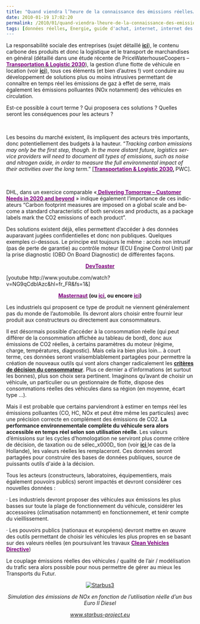 ```yaml
---
title: "Quand viendra l’heure de la connaissance des émissions réelles…"
date: 2010-01-19 17:02:20
permalink: /2010/01/quand-viendra-lheure-de-la-connaissance-des-emissions-reelles.html
tags: [données réelles, Energie, guide d'achat, internet, internet des objets, iphone, partage de données, TIC, Véhicule]
---
```


<p class="MsoNormal"><span>La responsabilité sociale des entreprises (sujet détaillé <a href="https://gabrielplassat.github.io/transportsdufutur/2010/01/la-responsabilite-sociale-de-lentreprise-et-les-tic.html"><strong>ici</strong></a>), le contenu carbone des produits et donc la logistique et le transport de marchandises en général (détaillé dans une étude récente de PriceWaterhouseCoopers – <strong><a href="http://www.pwc.com/gx/en/forms/tl2030.jhtml"><font color="#800080">Transportation & Logistic 2030</font></a></strong>), la gestion d’une flotte de véhicule en location (voir <strong><a href="http://www.arval.fr/fre/location-longue-duree/home/actualite-presse/communiques-de-presse/articles/trophee-2009-environnement-secu.html">ici</a></strong>), tous ces éléments (et bien d’autres !) vont conduire au développement de solutions plus ou moins intrusives permettant de connaître en temps réel les émissions de gaz à effet de serre, mais également les émissions polluantes (NOx notamment) des véhicules en circulation.</span></p> <p class="MsoNormal"><span></span></p> <p class="MsoNormal"><span>Est-ce possible à court terme ? Qui proposera ces solutions ? Quelles seront les conséquences pour les acteurs ? </span></p> <p class="MsoNormal"><span>  </span></p>   <!--more-->  <p class="MsoNormal"><span>Les besoins du marché existent, ils impliquent des acteurs très importants, donc potentiellement des budgets à la hauteur. </span><span lang="EN-GB">“<em>Tracking carbon emissions may only be the first step, though. In the more distant future, logistics service providers will need to document all types of emissions, such as noise and nitrogen oxide, in order to measure the full environmental impact of their activities over the long term</em>.” [</span><strong><span><a href="http://www.pwc.com/gx/en/forms/tl2030.jhtml"><span lang="EN-GB"><font color="#800080">Transportation & Logistic 2030</font></span></a></span></strong><strong><span lang="EN-GB">, </span></strong><span lang="EN-GB">PWC]. </span></p> <p class="MsoNormal"><span lang="EN-GB"></span> </p> <p class="MsoNormal"><span lang="EN-GB">DHL, dans un exercice comparable «<strong><a href="http://www.dp-dhl.com/content/dam/logistik_populaer/trends/delphi-studie_english.pdf"><font color="#800080"> Delivering Tomorrow – Customer Needs in 2020 and beyond</font></a></strong> » indique également l’importance de ces indicateurs “Carbon footprint measures are imposed on a global scale and become a standard characteristic of both services and products, as a package labels mark the CO2 emissions of each product”.</span></p> <p class="MsoNormal"><span lang="EN-GB"></span></p> <p class="MsoNormal"><span>Des solutions existent déjà, elles permettent d’accéder à des données auparavant jugées confidentielles et donc non publiques. Quelques exemples ci-dessous. Le principe est toujours le même : accès non intrusif (pas de perte de garantie) au contrôle moteur (ECU Engine Control Unit) par la prise diagnostic (OBD On Board Diagnostic) de différentes façons.</span></p> <p class="MsoNormal"><span></span></p> <p align="center" class="MsoNormal"><strong><span><a href="http://www.devtoaster.com/products/rev/"><font color="#800080">DevToaster</font></a></span></strong></p> <p>  [youtube http://www.youtube.com/watch?v=NG9qCdblAzc&hl=fr_FR&fs=1&]<span> </span></p> <p align="center" class="MsoNormal"><strong><span><a href="http://www.journalauto.com/infos/imprime_article.asp?idarticle=9020"><font color="#800080">Masternaut</font></a> (ou <a href="https://gabrielplassat.github.io/transportsdufutur/wp-content/uploads/sites/6/2010/01/quandviendralheuredelaconnaissancedesmissionsrelles.jpg"><font color="#800080">ici</font></a>, ou encore <a href="http://www.starbus-project.eu/"><font color="#800080">ici</font></a>)</span></strong></p> <p class="MsoNormal"><span></span></p> <p class="MsoNormal"><span>Les industriels qui proposent ce type de produit ne viennent généralement pas du monde de l’automobile. Ils devront alors choisir entre fournir leur produit aux constructeurs ou directement aux consommateurs.</span></p> <p class="MsoNormal"><span></span></p> <p class="MsoNormal"><span>Il est désormais possible d’accéder à la consommation réelle (qui peut différer de la consommation affichée au tableau de bord), donc aux émissions de CO2 réelles, à certains paramètres du moteur (régime, charge, températures, diagnostic). Mais cela ira bien plus loin… à court terme, ces données seront vraisemblablement partagées pour permettre la création de nouveaux outils qui vont alors changer radicalement les <strong><a href="https://gabrielplassat.github.io/transportsdufutur/2009/12/google-googles-comment-lacte-dachat-pourrait-etre-bouleverse.html">critères de décision du consommateur</a></strong>. Plus ce dernier a d’informations (et surtout les bonnes), plus son choix sera pertinent. Imaginons qu’avant de choisir un véhicule, un particulier ou un gestionnaire de flotte, dispose des consommations réelles des véhicules dans sa région (en moyenne, écart type …). </span></p> <p class="MsoNormal"><span></span></p> <p class="MsoNormal"><span>Mais il est probable que certains parviendront à estimer en temps réel les émissions polluantes (CO, HC, NOx et peut être même les particules) avec une précision correcte en complément des émissions de CO2. <strong>La performance environnementale complète du véhicule sera alors accessible en temps réel selon son utilisation réelle</strong>. Les valeurs d’émissions sur les cycles d’homologation ne serviront plus comme critère de décision, de taxation ou de sélec_x000D_
tion (voir <strong><a href="https://gabrielplassat.github.io/transportsdufutur/2009/12/la-hollande-franchit-une-etape-majeure-en-matiere-de-mobilite-individuelle.html">ici<span style="font-weight: normal"> </span></a></strong>le cas de la Hollande), les valeurs réelles les remplaceront. Ces données seront partagées pour construire des bases de données publiques, source de puissants outils d'aide à la décision.</span></p> <p class="MsoNormal"><span></span></p> <p class="MsoNormal"><span>Tous les acteurs (constructeurs, laboratoires, équipementiers, mais également pouvoirs publics) seront impactés et devront considérer ces nouvelles données :</span></p> <p class="MsoNormal"><span><span>·<span> </span></span></span><span dir="ltr"><span>Les industriels devront proposer des véhicules aux émissions les plus basses sur toute la plage de fonctionnement du véhicule, considérer les accessoires (climatisation notamment) en fonctionnement, et tenir compte du vieillissement.</span></span></p> <p class="MsoNormal"><span><span>·<span> </span></span></span><span dir="ltr"><span>Les pouvoirs publics (nationaux et européens) devront mettre en œuvre des outils permettant de choisir les véhicules les plus propres en se basant sur des valeurs réelles (en poursuivant les travaux <strong><a href="http://ec.europa.eu/transport/urban/vehicles/directive/directive_en.htm"><font color="#800080">Clean Vehicles Directive</font></a></strong>)</span></span></p> <p class="MsoNormal"><span></span></p> <p class="MsoNormal"><span>Le couplage émissions réelles des véhicules / qualité de l’air / modélisation du trafic sera alors possible pour nous permettre de gérer au mieux les Transports du Futur.</span></p> <p class="MsoNormal"><span></span></p> <p align="center" class="MsoNormal"><span><a href="https://gabrielplassat.github.io/transportsdufutur/wp-content/uploads/sites/6/old/6a0120a66d2ad4970b0120a7ece1c6970b-pi.jpg"><img alt="Starbus3" border="0" class="asset asset-image at-xid-6a0120a66d2ad4970b0120a7ece1c6970b image-full " src="/wp-content/uploads/sites/6/old/6a0120a66d2ad4970b0120a7ece1c6970b-800wi.jpg" title="Starbus3" /></a> <br /></span></p> <p align="center" class="MsoNormal"></p> <p align="center" class="MsoNormal"><em><span><span>Simulation des émissions de NOx en fonction de l’utilisation réelle d’un bus Euro II Diesel </span></span></em></p> <p align="center" class="MsoNormal"><em><span><a href="http://www.typepad.com/site/blogs/6a0120a66d2ad4970b0128756e7ed4970c/post/www.starbus-project.eu"><span>www.starbus-project.eu</span></a></span></em><em><span></span></em></p> <p class="MsoNormal"><span></span></p>
